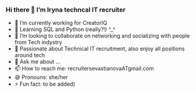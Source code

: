 ### Hi there 👋 I’m Iryna techncal IT recruiter
- 🔭 I’m currently working for CreatorIQ
- 🌱 Learning SQL and Python (really?!) ^_^ 
- 👯 I’m looking to collaborate on networking and socializing with people from Tech indystry
- 🦄 Passionate about Technical IT recruitment, also enjoy all positions around tech 
- 💬 Ask me about ...
- 📫 How to reach me: recruitersevastianovaATgmail.com
- 😄 Pronouns: she/her
- ⚡ Fun fact: to be added)
